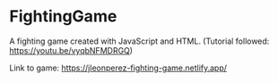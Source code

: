 # FightingGame
A fighting game created with JavaScript and HTML. (Tutorial followed: https://youtu.be/vyqbNFMDRGQ)

Link to game: https://jleonperez-fighting-game.netlify.app/
